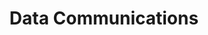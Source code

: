 ---
order: 01
title: Data Communications
nav:
  - heading: Emergence
    sub-sections:
      - "1.5"
      - "1.6"
  - heading: Competition
    sub-sections: 
      - "3.0"
      - "3.1"
      - "3.2"
      - "3.3"
      - "3.4"
      - "3.5"
      - "3.6"
      - "3.7"
      - "3.8"
      - "3.9"
      - "3.10"
      - "3.11"
      - "3.12"
      - "3.13"
      - "3.14"
  - heading: Order
    sub-sections:
      - "5.0"
      - "5.1"
      - "5.2"
      - "5.3"
      - "5.4"
      - "5.5"
      - "5.6"
      - "5.7"
      - "5.8"
      - "5.9"
      - "5.10"
      - "5.11"
      - "5.12"
      - "5.13"
  - heading: Adaptation
    sub-sections:
      - "11.0"
      - "11.1"
      - "11.2"
      - "11.3"
      - "11.4"
      - "11.5"
      - "11.6"
      - "11.7"
      - "11.8"
      - "11.9"
      - "11.10"
      - "11.11"
      - "11.12"
      - "11.13"
      - "11.14"
      - "11.15"
      - "11.16"
      - "11.17"
      - "11.18"
      - "11.19"
      - "11.20"
      - "11.21"
      - "11.22"
      - "11.23"
  - heading: Reports/Analysis
    sub-sections:
      - "a.18"
      - "c.1"
---